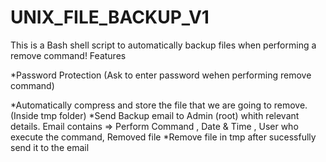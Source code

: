 # UNIX_FILE_BACKUP_V1
This is a Bash shell script to automatically backup files when performing a remove command!
Features
  <p>*Password Protection (Ask to enter password wehen performing remove command) </p>
  *Automatically compress and store the file that we are going to remove. (Inside tmp folder)
  *Send Backup email to Admin (root) whith relevant details.
      Email contains => Perform Command , Date & Time , User who execute the command, Removed file
  *Remove file in tmp after sucessfully send it to the email
